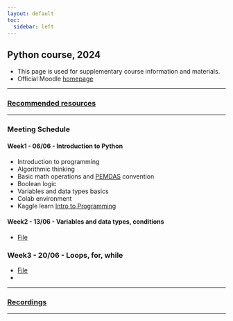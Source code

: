 ```yaml
---
layout: default
toc:
  sidebar: left
---
```


## Python course, 2024
* This page is used for supplementary course information and materials.
* Official Moodle [homepage](https://moodle.sce.ac.il/course/view.php?id=29165)

---

### [Recommended resources](/suppl/python/python_resources2024)

---

### Meeting Schedule
#### Week1 - 06/06 - Introduction to Python
* Introduction to programming
* Algorithmic thinking
* Basic math operations and [PEMDAS](https://www.mathsisfun.com/operation-order-pemdas.html) convention
* Boolean logic
* Variables and data types basics
* Colab environment
* Kaggle learn [Intro to Programming](https://www.kaggle.com/learn/intro-to-programming)

#### Week2 - 13/06 - Variables and data types, conditions
* [File](/suppl/python/ta2024/week2.ipynb)

### Week3 - 20/06 - Loops, for, while
* [File](/suppl/python/ta2024/week3.ipynb)
* 
---

### [Recordings](/suppl/python/recordings)

---